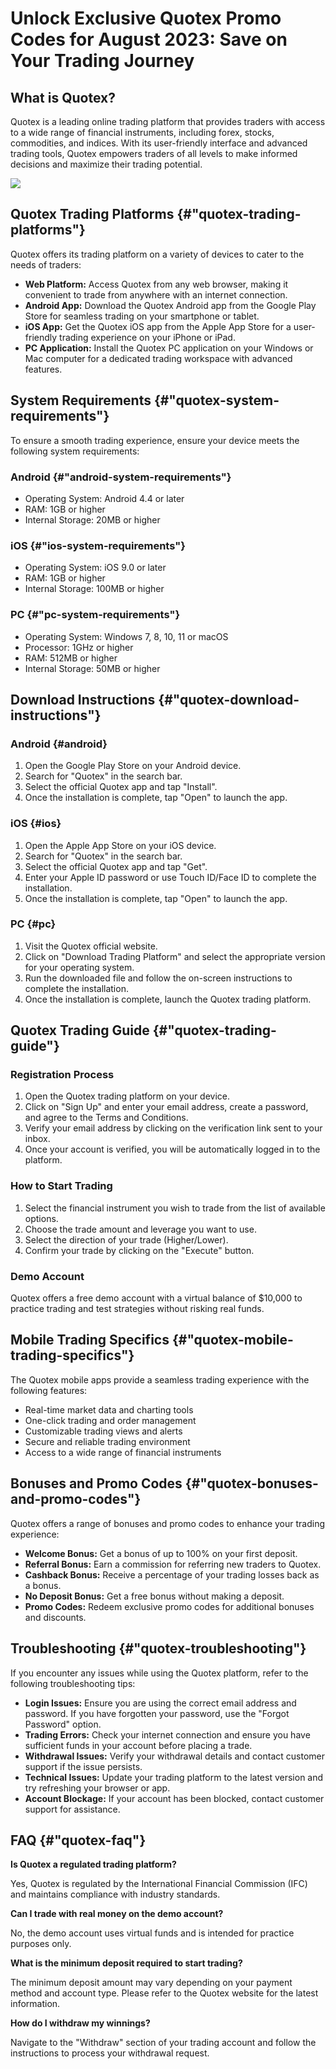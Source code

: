 # Unlock Exclusive Quotex Promo Codes for August 2023: Save on Your Trading Journey

## What is Quotex?

Quotex is a leading online trading platform that provides traders with
access to a wide range of financial instruments, including forex,
stocks, commodities, and indices. With its user-friendly interface and
advanced trading tools, Quotex empowers traders of all levels to make
informed decisions and maximize their trading potential.

[![](https://static.quotex.io/files/4_en/300_250.jpg)](https://traff.sbs/brokerqxlid)

## Quotex Trading Platforms {#"quotex-trading-platforms"}

Quotex offers its trading platform on a variety of devices to cater to
the needs of traders:

-   **Web Platform:** Access Quotex from any web browser, making it
    convenient to trade from anywhere with an internet connection.
-   **Android App:** Download the Quotex Android app from the Google
    Play Store for seamless trading on your smartphone or tablet.
-   **iOS App:** Get the Quotex iOS app from the Apple App Store for a
    user-friendly trading experience on your iPhone or iPad.
-   **PC Application:** Install the Quotex PC application on your
    Windows or Mac computer for a dedicated trading workspace with
    advanced features.

## System Requirements {#"quotex-system-requirements"}

To ensure a smooth trading experience, ensure your device meets the
following system requirements:

### Android {#"android-system-requirements"}

-   Operating System: Android 4.4 or later
-   RAM: 1GB or higher
-   Internal Storage: 20MB or higher

### iOS {#"ios-system-requirements"}

-   Operating System: iOS 9.0 or later
-   RAM: 1GB or higher
-   Internal Storage: 100MB or higher

### PC {#"pc-system-requirements"}

-   Operating System: Windows 7, 8, 10, 11 or macOS
-   Processor: 1GHz or higher
-   RAM: 512MB or higher
-   Internal Storage: 50MB or higher

## Download Instructions {#"quotex-download-instructions"}

### Android {#android}

1.  Open the Google Play Store on your Android device.
2.  Search for "Quotex" in the search bar.
3.  Select the official Quotex app and tap "Install".
4.  Once the installation is complete, tap "Open" to launch the
    app.

### iOS {#ios}

1.  Open the Apple App Store on your iOS device.
2.  Search for "Quotex" in the search bar.
3.  Select the official Quotex app and tap "Get".
4.  Enter your Apple ID password or use Touch ID/Face ID to complete the
    installation.
5.  Once the installation is complete, tap "Open" to launch the
    app.

### PC {#pc}

1.  Visit the Quotex official website.
2.  Click on "Download Trading Platform" and select the
    appropriate version for your operating system.
3.  Run the downloaded file and follow the on-screen instructions to
    complete the installation.
4.  Once the installation is complete, launch the Quotex trading
    platform.

## Quotex Trading Guide {#"quotex-trading-guide"}

### Registration Process

1.  Open the Quotex trading platform on your device.
2.  Click on "Sign Up" and enter your email address, create a
    password, and agree to the Terms and Conditions.
3.  Verify your email address by clicking on the verification link sent
    to your inbox.
4.  Once your account is verified, you will be automatically logged in
    to the platform.

### How to Start Trading

1.  Select the financial instrument you wish to trade from the list of
    available options.
2.  Choose the trade amount and leverage you want to use.
3.  Select the direction of your trade (Higher/Lower).
4.  Confirm your trade by clicking on the "Execute" button.

### Demo Account

Quotex offers a free demo account with a virtual balance of \$10,000 to
practice trading and test strategies without risking real funds.

## Mobile Trading Specifics {#"quotex-mobile-trading-specifics"}

The Quotex mobile apps provide a seamless trading experience with the
following features:

-   Real-time market data and charting tools
-   One-click trading and order management
-   Customizable trading views and alerts
-   Secure and reliable trading environment
-   Access to a wide range of financial instruments

## Bonuses and Promo Codes {#"quotex-bonuses-and-promo-codes"}

Quotex offers a range of bonuses and promo codes to enhance your trading
experience:

-   **Welcome Bonus:** Get a bonus of up to 100% on your first deposit.
-   **Referral Bonus:** Earn a commission for referring new traders to
    Quotex.
-   **Cashback Bonus:** Receive a percentage of your trading losses back
    as a bonus.
-   **No Deposit Bonus:** Get a free bonus without making a deposit.
-   **Promo Codes:** Redeem exclusive promo codes for additional bonuses
    and discounts.

## Troubleshooting {#"quotex-troubleshooting"}

If you encounter any issues while using the Quotex platform, refer to
the following troubleshooting tips:

-   **Login Issues:** Ensure you are using the correct email address and
    password. If you have forgotten your password, use the "Forgot
    Password" option.
-   **Trading Errors:** Check your internet connection and ensure you
    have sufficient funds in your account before placing a trade.
-   **Withdrawal Issues:** Verify your withdrawal details and contact
    customer support if the issue persists.
-   **Technical Issues:** Update your trading platform to the latest
    version and try refreshing your browser or app.
-   **Account Blockage:** If your account has been blocked, contact
    customer support for assistance.

## FAQ {#"quotex-faq"}

**Is Quotex a regulated trading platform?**

Yes, Quotex is regulated by the International Financial Commission (IFC)
and maintains compliance with industry standards.

**Can I trade with real money on the demo account?**

No, the demo account uses virtual funds and is intended for practice
purposes only.

**What is the minimum deposit required to start trading?**

The minimum deposit amount may vary depending on your payment method and
account type. Please refer to the Quotex website for the latest
information.

**How do I withdraw my winnings?**

Navigate to the "Withdraw" section of your trading account and
follow the instructions to process your withdrawal request.

